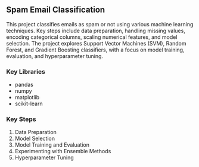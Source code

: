## Spam Email Classification

This project classifies emails as spam or not using various machine learning techniques. Key steps include data preparation, handling missing values, encoding categorical columns, scaling numerical features, and model selection. The project explores Support Vector Machines (SVM), Random Forest, and Gradient Boosting classifiers, with a focus on model training, evaluation, and hyperparameter tuning.

### Key Libraries

- pandas
- numpy
- matplotlib
- scikit-learn

### Key Steps

1. Data Preparation
2. Model Selection
3. Model Training and Evaluation
4. Experimenting with Ensemble Methods
5. Hyperparameter Tuning
